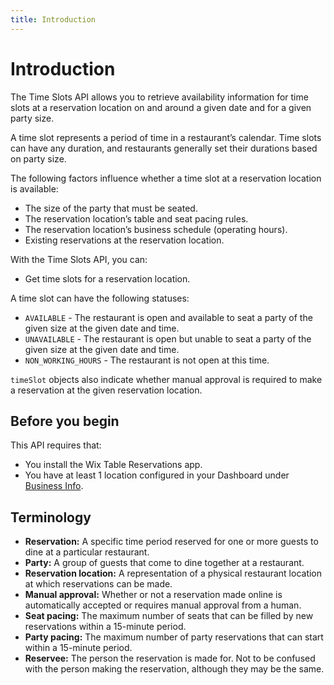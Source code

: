 ```yaml
---
title: Introduction
---
```


# Introduction

The Time Slots API allows you to retrieve availability information for time slots at a reservation location on and around a given date and for a given party size.

A time slot represents a period of time in a restaurant’s calendar. Time slots can have any duration, and restaurants generally set their durations based on party size.

The following factors influence whether a time slot at a reservation location is available:
* The size of the party that must be seated.
* The reservation location’s table and seat pacing rules.
* The reservation location’s business schedule (operating hours).
* Existing reservations at the reservation location.

With the Time Slots API, you can:
* Get time slots for a reservation location.

A time slot can have the following statuses:
* `AVAILABLE` - The restaurant is open and available to seat a party of the given size at the given date and time.
* `UNAVAILABLE` - The restaurant is open but unable to seat a party of the given size at the given date and time.
* `NON_WORKING_HOURS` - The restaurant is not open at this time.

`timeSlot` objects also indicate whether manual approval is required to make a reservation at the given reservation location.

## Before you begin
This API requires that:
* You install the Wix Table Reservations app.
* You have at least 1 location configured in your Dashboard under [Business Info](https://www.wix.com/my-account/site-selector/?buttonText=Select%20Site&title=Select%20a%20Site&autoSelectOnSingleSite=true&actionUrl=https:%2F%2Fwww.wix.com%2Fdashboard%2F%7B%7BmetaSiteId%7D%7D%2Fbusiness-info).

## Terminology
* **Reservation:** A specific time period reserved for one or more guests to dine at a particular restaurant.
* **Party:** A group of guests that come to dine together at a restaurant.
* **Reservation location:** A representation of a physical restaurant location at which reservations can be made.
* **Manual approval:** Whether or not a reservation made online is automatically accepted or requires manual approval from a human.
* **Seat pacing:** The maximum number of seats that can be filled by new reservations within a 15-minute period.
* **Party pacing:** The maximum number of party reservations that can start within a 15-minute period.
* **Reservee:** The person the reservation is made for. Not to be confused with the person making the reservation, although they may be the same.
